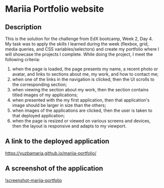 # Mariia Portfolio website

## Description
This is the solution for the challenge from EdX bootcamp, Week 2, Day 4. 
My task was to apply the skills I learned during the week (flexbox, grid, media queries, and CSS variables/selectors) and create my portfolio where I will showcase the projects I complete. While doing the project, I meet the following criteria: 

1. when the page is loaded, the page presents my name, a recent photo or avatar, and links to sections about me, my work, and how to contact me;
2. when one of the links in the navigation is clicked, then the UI scrolls to the corresponding section;
3. when viewing the section about my work, then the section contains titled images of my applications;
4. when presented with the my first application, then that application's image should be larger in size than the others;
5. when images of the applications are clicked, then the user is taken to that deployed application;
6. when the page is resized or viewed on various screens and devices, then the layout is responsive and adapts to my viewport.

## A link to the deployed application 
https://yuzbamaria.github.io/mariia-portfolio/ 

## A screenshot of the application
[!screenshot-mariia-portfolio](mariia-portfolio-screenshot.png)
